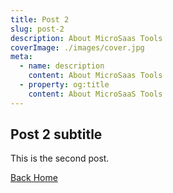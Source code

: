 ```yaml
---
title: Post 2
slug: post-2
description: About MicroSaas Tools
coverImage: ./images/cover.jpg
meta:
  - name: description
    content: About MicroSaas Tools
  - property: og:title
    content: About MicroSaaS Tools
---
```


## Post 2 subtitle

This is the second post.

[Back Home](./)
